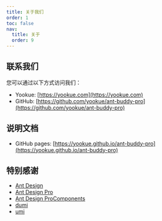 ```yaml
---
title: 关于我们
order: 1
toc: false
nav:
  title: 关于
  order: 9
---
```


## 联系我们

您可以通过以下方式访问我们：

- Yookue: [https://yookue.com](https://yookue.com)
- GitHub: [https://github.com/yookue/ant-buddy-pro](https://github.com/yookue/ant-buddy-pro)

## 说明文档

- GitHub pages: [https://yookue.github.io/ant-buddy-pro](https://yookue.github.io/ant-buddy-pro)

## 特别感谢

- [Ant Design](https://ant.design)
- [Ant Design Pro](https://pro.ant.design)
- [Ant Design ProComponents](https://pro-components.antdigital.dev)
- [dumi](https://d.umijs.org/)
- [umi](https://umijs.org)
